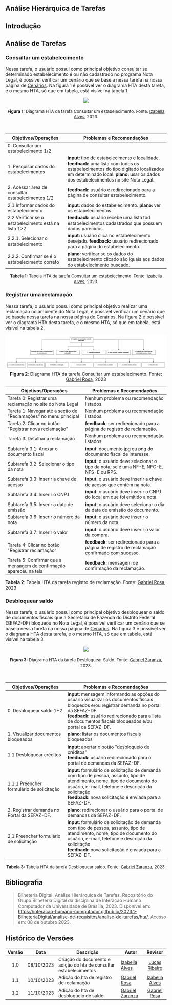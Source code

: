 ## Análise Hierárquica de Tarefas
## Introdução

## Análise de Tarefas
### Consultar um estabelecimento
Nessa tarefa, o usuário possui como principal objetivo consultar se determinado estabelecimento é ou não cadastrado no programa 
Nota Legal, é possível verificar um cenário que se baseia nessa tarefa na nossa página de [Cenários](). Na figura 1 é possível
ver o diagrama HTA desta tarefa, e o mesmo HTA, só que em tabela, está visível na tabela 1.
<div align="center">

<img src="https://github.com/Interacao-Humano-Computador/2023.2-NotaLegal/blob/main/docs/imagens/hta-consultar-estabelecimento.drawio.png?raw=true" class="usecaseElement">

<font size="2"><p style="text-align: center"><b>Figura 1:</b> Diagrama HTA da tarefa Consultar um estabelecimento. Fonte: <a href="https://github.com/izabellaalves">Izabella Alves</a></b>, 2023.</p></font>

</div>

<br>
<div align="center">


| Objetivos/Operações       | Problemas e Recomendações                                                                                      |
|--------------------------|-------------------------------------------------------------------------------------------------------------|
| 0. Consultar um estabelecimento 1/2|                                                                                                             |
| 1. Pesquisar dados do estabelecimentos | **input:** tipo de estabelecimento e localidade. **feedback:** uma lista com todos os estabelecimentos do tipo digitado localizados em determinado local.   **plano:** usar os dados dos estabelecimentos no site Nota Legal.                        |
| 2. Acessar área de consultar estabelecimentos  1/2    | **feedback:** usuário é redirecionado para a página de consultar estabelecimento.                                   |
| 2.1 Informar dados do estabelecimento        | **input:** dados do estabelecimento. **plano:** ver os estabelecimentos. |
| 2.2 Verificar se o estabelecimento está na lista 1>2| **feedback:** usuário recebe uma lista tod estabelecimentos cadastrados que possuem dados parecidos. |
| 2.2.1. Selecionar o estabelecimento | **input:** usuário clica no estabelecimento desejado. **feedback:** usuário redirecionado para a página do estabelecimento. |
| 2.2.2. Confirmar se é o estabelecimento correto | **plano:** verificar se os dados do estabelecimento clicado são iguais aos dados do estabelecimento buscado. |

<font size="2"><p style="text-align: center"><b>Tabela 1:</b> Tabela HTA da tarefa Consultar um estabelecimento .Fonte: <a href="https://github.com/izabellaalves">Izabella Alves</a></b>, 2023.</p></font>
</div>

### Registrar uma reclamação
Nessa tarefa, o usuário possui como principal objetivo realizar uma reclamação no ambiente do
Nota Legal, é possível verificar um cenário que se baseia nessa tarefa na nossa página de [Cenários](/docs/analise%20de%20requisitos/cenarios.md). Na figura 2 é possível ver o diagrama HTA desta tarefa, e o mesmo HTA, só que em tabela, está visível na tabela 2.

<center>

![Figura 2 - HTA Reclamação](/docs/imagens/HTA%20-%20Registrar%20Reclamação.jpg)
**Figura 2**: Diagrama HTA da tarefa Consultar um estabelecimento. Fonte: [Gabriel Rosa](https://github.com/gabrielrosa09), 2023

</center>

| **Objetivos/Operações**                                     | **Problemas e Recomendações**                       |
| --------------------------------------------- | --------------------------------------------------- |
| Tarefa 0: Registrar uma reclamação no site do Nota Legal |    Nenhum problema ou recomendação listados.   |
| Tarefa 1: Navegar até a seção de "Reclamações" no menu principal | Nenhum problema ou recomendação listados. |
| Tarefa 2: Clicar no botão "Registrar nova reclamação" | **feedback**: ser redirecionado para a página de registro de reclamação.      |
| Tarefa 3: Detalhar a reclamação | Nenhum problema ou recomendação listados.      |
| Subtarefa 3.1: Anexar o documento fiscal | **input**: documento jpg ou png do documento fiscal de interesse.      |
| Subtarefa 3.2: Selecionar o tipo da nota | **input**: o usuário deve selecionar o tipo da nota, se é uma NF-E, NFC-E, NFS-E ou RPS.      |
| Subtarefa 3.3: Inserir a chave de acesso | **input**: o usuário deve inserir a chave de acesso que contém na nota.     |
| Subtarefa 3.4: Inserir o CNPJ | **input**: o usuário deve inserir o CNPJ do local em que foi emitido a nota.      |
| Subtarefa 3.5: Inserir a data de emissão | **input**: o usuário deve selecionar o dia da data de emissão do documento.      |
| Subtarefa 3.6: Inserir o número da nota | **input**: o usuário deve inserir o número da nota.     |
| Subtarefa 3.7: Inserir o valor | **input**: o usuário deve inserir o valor da compra.      |
| Tarefa 4: Clicar no botão "Registrar reclamação" |**feedback**: ser redirecionado para a página de registro de reclamação confirmado com sucesso.      |
| Tarefa 5: Confirmar que a mensagem de confirmação apareceu na tela | **feedback**: mensagem de confirmação da reclamação.      |

**Tabela 2**: Tabela HTA da tarefa registro de reclamação. Fonte: [Gabriel Rosa](https://github.com/gabrielrosa09), 2023

</center>

### Desbloquear saldo
Nessa tarefa, o usuário possui como principal objetivo desbloquear o saldo de documentos fiscais que a Secretaria de Fazenda do Distrito Federal (SEFAZ-DF) bloqueou no Nota Legal, é possível verificar um cenário que se baseia nessa tarefa na nossa página de [Cenários](/docs/analise%20de%20requisitos/cenarios.md). Na figura 3 é possível
ver o diagrama HTA desta tarefa, e o mesmo HTA, só que em tabela, está visível na tabela 3.
<div align="center">

<img src="https://github.com/Interacao-Humano-Computador/2023.2-NotaLegal/blob/main/docs/imagens/HTA%20-%20Desbloquear%20saldo.drawio.png?raw=true" class="usecaseElement">

<font size="2"><p style="text-align: center"><b>Figura 3:</b> Diagrama HTA da tarefa Desbloquear Saldo. Fonte: <a href="https://github.com/GZaranza">Gabriel Zaranza</a></b>, 2023.</p></font>

</div>

<br>
<div align="center">


| Objetivos/Operações       | Problemas e Recomendações                                                                                      |
|--------------------------|-------------------------------------------------------------------------------------------------------------|
| 0. Desbloquear saldo 1+2| **input:** mensagem informando as opções do usuário visualizar os documentos fiscais bloquedos e/ou registrar demanda no portal da SEFAZ-DF.<br> **feedback:** usuário redirecionado para a lista de documentos fiscais bloqueados e/ou portal da SEFAZ-DF.                                                                                                            |
| 1. Visualizar documentos bloqueados | **plano:** listar os documentos fiscais bloqueados                        |
| 1.1 Desbloquear créditos | **input:** apertar o botão "desbloqueio de créditos" <br> **feedback:** usuário redirecionado para o portal de demandas da SEFAZ-DF.                         |
| 1.1.1 Preencher formulário de solicitação | **input:** formulário de solicitação de demanda com tipo de pessoa, assunto, tipo de atendimento, nome, tipo de documento do usuário, e-mail, telefone e descrição da solicitação <br> **feedback:** nova solicitação é enviada para a SEFAZ-DF.                        |
| 2. Registrar demanda no Portal da SEFAZ-DF.    | **plano:** redirecionar o usuário para o portal de demandas da SEFAZ-DF.                                   |
| 2.1 Preencher formulário de solicitação       | **input:** formulário de solicitação de demanda com tipo de pessoa, assunto, tipo de atendimento, nome, tipo de documento do usuário, e-mail, telefone e descrição da solicitação. <br> **feedback:** nova solicitação é enviada para a SEFAZ-DF.  |


<font size="2"><p style="text-align: center"><b>Tabela 3:</b> Tabela HTA da tarefa Desbloquear saldo. Fonte: <a href="https://github.com/GZaranza">Gabriel Zaranza</a></b>, 2023.</p></font>
</div>

## Bibliografia
> Bilheteria Digital. Análise Hierárquica de Tarefas. Repositório do Grupo Bilheteria Digital da disciplina de Interação Humano Computador da Universidade de Brasília, 2023. Disponível em: <https://interacao-humano-computador.github.io/2023.1-BilheteriaDigital/analise-de-requisitos/analise-de-tarefas/hta/>. Acesso em: 08 de outubro 2023.
## Histórico de Versões

|Versão|Data|Descrição|Autor|Revisor|
|:----:|----|---------|-----|:-------:|
|1.0|08/10/2023|Criação do documento e adição do hta de consultar estabelecimentos|[Izabella Alves](https://github.com/izabellaalves)|[Lucas Ribeiro](https://github.com/lucassouzs)|
|1.1|10/10/2023|Adição do hta de registro de reclamação|[Gabriel Rosa](https://github.com/gabrielrosa09)|[Izabella Alves](https://github.com/izabellaalves)|
|1.2|11/10/2023|Adição do hta de desbloqueio de saldo|[Gabriel Zaranza](https://github.com/GZaranza)|[Gabriel Rosa](https://github.com/gabrielrosa09)|
